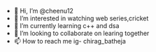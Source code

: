 - 👋 Hi, I’m @cheenu12
- 👀 I’m interested in watching web series,cricket
- 🌱 I’m currently learning c++ and dsa
- 💞️ I’m looking to collaborate on learing together
- 📫 How to reach me ig- chirag_batheja

<!---
cheenu12/cheenu12 is a ✨ special ✨ repository because its `README.md` (this file) appears on your GitHub profile.
You can click the Preview link to take a look at your changes.
--->
